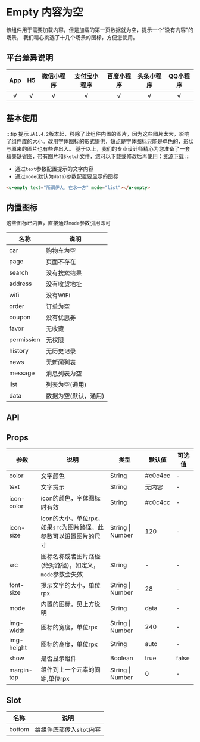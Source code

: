 # Empty 内容为空 <to-api/>

<demo-model url="/pages/componentsA/empty/index"></demo-model>


该组件用于需要加载内容，但是加载的第一页数据就为空，提示一个"没有内容"的场景，
我们精心挑选了十几个场景的图标，方便您使用。

## 平台差异说明

|App|H5|微信小程序|支付宝小程序|百度小程序|头条小程序|QQ小程序|
|:-:|:-:|:-:|:-:|:-:|:-:|:-:|
|√|√|√|√|√|√|√|

## 基本使用

:::tip 提示
从`1.4.2`版本起，移除了此组件内置的图片，因为这些图片太大，影响了组件库的大小。改用字体图标的形式提供，缺点是字体图标只能是单色的，形状与原来的图片也有些许出入。
基于以上，我们的专业设计师精心为您准备了一套精美缺省图，带有图片和`Sketch`文件，您可以下载或修改后再使用：[资源下载](/zh/components/resource.html)
:::

- 通过`text`参数配置提示的文字内容
- 通过`mode`(默认为`data`)参数配置要显示的图标

```html
<u-empty text="所谓伊人，在水一方" mode="list"></u-empty>
```

## 内置图标

这些图标已内置，直接通过`mode`参数引用即可

| 名称         | 说明            | 
|-------------  |---------------- |
| car | 购物车为空 |
| page | 页面不存在 |
| search | 没有搜索结果 |
| address | 没有收货地址 |
| wifi | 没有WiFi |
| order | 订单为空 |
| coupon | 没有优惠券 |
| favor | 无收藏 |
| permission | 无权限 |
| history | 无历史记录 |
| news | 无新闻列表 |
| message | 消息列表为空 |
| list | 列表为空(通用) |
| data | 数据为空(默认，通用) |


## API

## Props

| 参数          | 说明            | 类型            | 默认值             |  可选值   |
|-------------  |---------------- |---------------|------------------ |-------- |
| color | 文字颜色 | String | #c0c4cc | - |
| text | 文字提示 | String  | 无内容 | - |
| icon-color | icon的颜色，字体图标时有效 | String  | #c0c4cc | - |
| icon-size | icon的大小，单位rpx，如果`src`为图片路径，此参数可以设置图片的尺寸 | String \| Number  | 120 | - |
| src | 图标名称或者图片路径(绝对路径)，如定义，`mode`参数会失效 | String  | - | - |
| font-size | 提示文字的大小，单位rpx | String \| Number  | 28 | - |
| mode | 内置的图标，见上方说明 | String  | data | - |
| img-width <Badge type="error" text="已废弃" /> | 图标的宽度，单位rpx | String \| Number  | 240 | - |
| img-height <Badge type="error" text="已废弃" /> | 图标的高度，单位rpx | String  | auto | - |
| show | 是否显示组件 | Boolean  | true | false |
| margin-top | 组件到上一个元素的间距,单位rpx | String \| Number  | 0 | - |



## Slot

| 名称          | 说明            |
|-------------  |---------------- |
| bottom |  给组件底部传入`slot`内容  |


<style scoped>
h3[id=内置图标] + p + table thead tr th:nth-child(2){
	width: 50%;
}
</style>